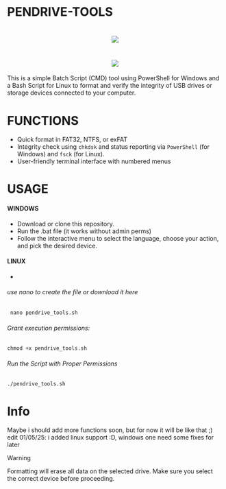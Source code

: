 # PENDRIVE-TOOLS

 <!DOCTYPE html>
<html lang="en">
<head>
    <meta charset="UTF-8">
    <meta name="viewport" content="width=device-width, initial-scale=1.0">
</head>
<body>
    <h1 align="center">
        <img src="https://i.ibb.co/DgtTzwmC/Screenshot-2.png"/>
    </h1>

<html lang="en">
<head>
    <meta charset="UTF-8">
    <meta name="viewport" content="width=device-width, initial-scale=1.0">
</head>
<body>
    <h1 align="center">
        <img src="https://i.ibb.co/nsFR4T4h/Captura-de-tela-de-2025-05-01-19-46-50.png"/>
    </h1>
 
 This is a simple Batch Script (CMD) tool using PowerShell for Windows and a Bash Script for Linux to format and verify the integrity of USB drives or storage devices connected to your computer.


 # FUNCTIONS
- Quick format in FAT32, NTFS, or exFAT
- Integrity check using `chkdsk` and status reporting via `PowerShell` (for Windows) and `fsck` (for Linux).
- User-friendly terminal interface with numbered menus
# USAGE
#### WINDOWS

- Download or clone this repository.
- Run the .bat file (it works without admin perms)
- Follow the interactive menu to select the language, choose your action, and pick the desired device.

#### LINUX
- 
###### use nano to create the file or download it here
```
 nano pendrive_tools.sh
```
###### Grant execution permissions:
```
chmod +x pendrive_tools.sh
```
###### Run the Script with Proper Permissions
```
./pendrive_tools.sh
```
# Info
Maybe i should add more functions soon, but for now it will be like that ;)
edit 01/05/25: i added linux support :D, windows one need some fixes for later


>[!WARNING]
>Formatting will erase all data on the selected drive.
>Make sure you select the correct device before proceeding.
